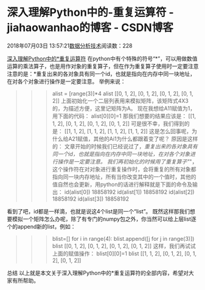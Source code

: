 
# 深入理解Python中的-重复运算符 - jiahaowanhao的博客 - CSDN博客


2018年07月03日 13:57:21[数据分析技术](https://me.csdn.net/jiahaowanhao)阅读数：228


[深入理解Python中的*重复运算符](http://cda.pinggu.org/view/25990.html)
在python中有个特殊的符号“*”，可以用做数值运算的乘法算子，也是用作对象的重复算子，但在作为重复算子使用时一定要注意
注意的是：*重复出来的各对象具有同一个id，也就是指向在内存中同一块地址，在对各个对象进行操作是一定要注意。
举例来说：
>>> alist = [range(3)]*4
>>> alist
[[0, 1, 2], [0, 1, 2], [0, 1, 2], [0, 1, 2]]
上面初始化一个二层列表用来模拟矩阵，该矩阵式4X3的，为描述方便，这里记矩阵为A。
现在我想给A11赋值为1，用下面的代码：
alist[0][0]=1
那我们想要的结果应该是：
[[1, 1, 2], [0, 1, 2], [0, 1, 2], [0, 1, 2]]
可是很不幸，我们得到的是：
[[1, 1, 2], [1, 1, 2], [1, 1, 2], [1, 1, 2]]
这是怎么回事呢，为什么给A21赋值，其他的Ai1为什么都跟着变了呢？
原因是这样的：
文章开始的时候我们已经说过了，*重复出来的各对象具有同一个id，也就是指向在内存中同一块地址，在对各个对象进行操作是一定要注意。
我们再初始化的时候用了重复算子"*"，这个操作符在对对象进行重复操作时，会将重复的所有对象都指向同一块内存地址，所有当你改变其中的一个值时，其他的值自然也会更新，用python的话进行解释就是下面的命令及输出：
>>> id(alist[0])
18858192
>>> id(alist[1])
18858192
>>> id(alist[2])
18858192
>>> id(alist[3])
18858192
>>>
看到了吧，id都是一样滴，也就是说这4个list是同一个“list”。
既然这样那我们想要模拟一个矩阵怎么办呢，除了有专门的numpy包之外，你当然可以给上层list逐个的append新的list，例如：
>>> blist=[]
>>> for i in range(4):
blist.append([j for j in range(3)])
>>> blist
[[0, 1, 2], [0, 1, 2], [0, 1, 2], [0, 1, 2]]
这样，我们再试试上面的赋值操作：
>>> blist[0][0]=1
>>> blist
[[1, 1, 2], [0, 1, 2], [0, 1, 2], [0, 1, 2]]
>>>
总结
以上就是本文关于深入理解Python中的*重复运算符的全部内容，希望对大家有所帮助。

